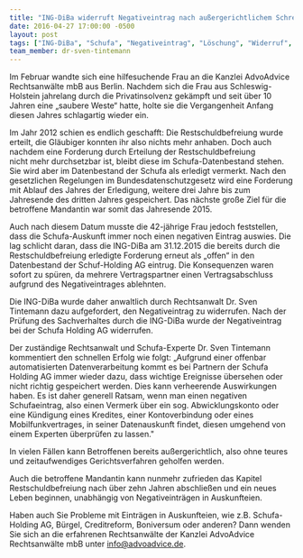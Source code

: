 ```yaml
---
title: "ING-DiBa widerruft Negativeintrag nach außergerichtlichem Schreiben "
date: 2016-04-27 17:00:00 -0500
layout: post
tags: ["ING-DiBa", "Schufa", "Negativeintrag", "Löschung", "Widerruf", "Restschuldbefreiung", "Jahresende", "Dr. Tintemann", "AdvoAdvice", "Hilfe"]
team_member: dr-sven-tintemann
---
```


Im Februar wandte sich eine hilfesuchende Frau an die Kanzlei AdvoAdvice Rechtsanwälte mbB aus Berlin. Nachdem sich die Frau aus Schleswig-Holstein jahrelang durch die Privatinsolvenz gekämpft und seit über 10 Jahren eine „saubere Weste“ hatte, holte sie die Vergangenheit Anfang diesen Jahres schlagartig wieder ein.

 

Im Jahr 2012 schien es endlich geschafft: Die Restschuldbefreiung wurde erteilt, die Gläubiger konnten ihr also nichts mehr anhaben. Doch auch nachdem eine Forderung durch&nbsp;Erteilung der&nbsp;Restschuldbefreiung nicht&nbsp;mehr durchsetzbar&nbsp;ist, bleibt diese im Schufa-Datenbestand stehen. Sie wird aber im Datenbestand der Schufa als erledigt vermerkt.&nbsp;Nach den gesetzlichen Regelungen im Bundesdatenschutzgesetz wird eine Forderung mit Ablauf des Jahres der Erledigung, weitere drei Jahre bis zum Jahresende des dritten Jahres gespeichert. Das nächste große Ziel für die betroffene Mandantin war somit das Jahresende 2015.

 

Auch nach diesem Datum musste die 42-jährige Frau jedoch&nbsp;feststellen, dass die Schufa-Auskunft immer noch einen negativen Eintrag auswies. Die lag schlicht daran, dass die ING-DiBa am 31.12.2015 die bereits durch die Restschuldbefreiung erledigte Forderung erneut als „offen“ in den Datenbestand der Schuf-Holding AG eintrug. Die Konsequenzen waren sofort zu spüren, da mehrere Vertragspartner einen Vertragsabschluss aufgrund des Negativeintrages ablehnten.

 

Die ING-DiBa wurde&nbsp;daher anwaltlich durch Rechtsanwalt Dr. Sven Tintemann dazu aufgefordert, den Negativeintrag zu widerrufen. Nach&nbsp;der Prüfung des Sachverhaltes durch die&nbsp;ING-DiBa&nbsp;wurde der Negativeintrag bei der Schufa Holding AG&nbsp;widerrufen.

 

Der zuständige Rechtsanwalt und Schufa-Experte Dr. Sven Tintemann kommentiert den schnellen Erfolg wie folgt: „Aufgrund einer offenbar automatisierten Datenverarbeitung kommt es bei Partnern der Schufa Holding AG immer wieder dazu, dass wichtige Ereignisse übersehen oder nicht&nbsp;richtig gespeichert&nbsp;werden. Dies kann verheerende Auswirkungen haben. Es ist daher generell Ratsam, wenn man einen negativen Schufaeintrag, also einen Vermerk über ein sog.&nbsp;Abwicklungskonto oder eine Kündigung eines Kredites, einer Kontoverbindung oder eines Mobilfunkvertrages,&nbsp;in seiner Datenauskunft findet, diesen umgehend von einem Experten überprüfen zu lassen."

 

In vielen Fällen&nbsp;kann Betroffenen bereits außergerichtlich, also ohne teures und zeitaufwendiges Gerichtsverfahren geholfen werden.

Auch die betroffene Mandantin kann nunmehr zufrieden das Kapitel Restschuldbefreiung nach über zehn Jahren abschließen und ein neues Leben beginnen, unabhängig von Negativeinträgen in Auskunfteien.

 

Haben auch Sie Probleme mit Einträgen in Auskunfteien, wie z.B. Schufa-Holding AG, Bürgel, Creditreform, Boniversum oder anderen? Dann wenden Sie sich an die&nbsp;erfahrenen Rechtsanwälte der Kanzlei AdvoAdvice Rechtsanwälte mbB unter [info@advoadvice.de](mailto:info@advoadvice.de). &nbsp;

